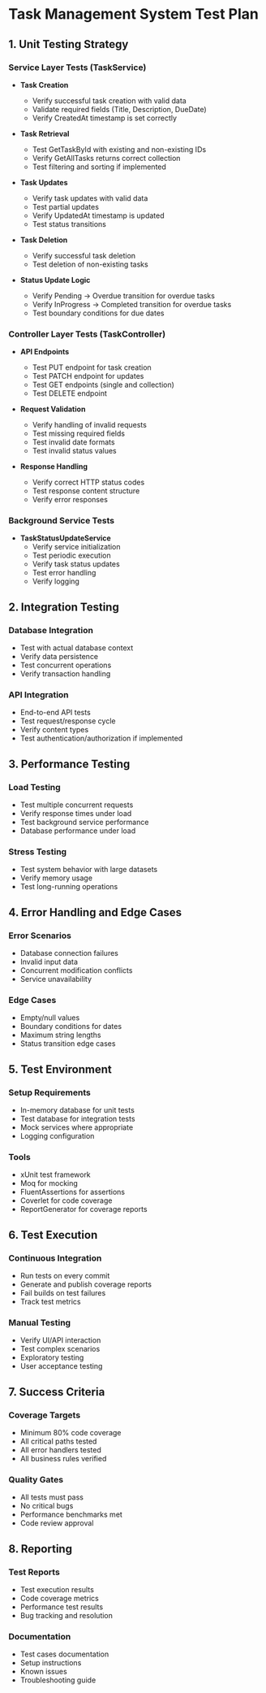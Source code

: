 # Task Management System Test Plan

## 1. Unit Testing Strategy

### Service Layer Tests (TaskService)
- **Task Creation**
  - Verify successful task creation with valid data
  - Validate required fields (Title, Description, DueDate)
  - Verify CreatedAt timestamp is set correctly

- **Task Retrieval**
  - Test GetTaskById with existing and non-existing IDs
  - Verify GetAllTasks returns correct collection
  - Test filtering and sorting if implemented

- **Task Updates**
  - Verify task updates with valid data
  - Test partial updates
  - Verify UpdatedAt timestamp is updated
  - Test status transitions

- **Task Deletion**
  - Verify successful task deletion
  - Test deletion of non-existing tasks

- **Status Update Logic**
  - Verify Pending → Overdue transition for overdue tasks
  - Verify InProgress → Completed transition for overdue tasks
  - Test boundary conditions for due dates

### Controller Layer Tests (TaskController)
- **API Endpoints**
  - Test PUT endpoint for task creation
  - Test PATCH endpoint for updates
  - Test GET endpoints (single and collection)
  - Test DELETE endpoint

- **Request Validation**
  - Verify handling of invalid requests
  - Test missing required fields
  - Test invalid date formats
  - Test invalid status values

- **Response Handling**
  - Verify correct HTTP status codes
  - Test response content structure
  - Verify error responses

### Background Service Tests
- **TaskStatusUpdateService**
  - Verify service initialization
  - Test periodic execution
  - Verify task status updates
  - Test error handling
  - Verify logging

## 2. Integration Testing

### Database Integration
- Test with actual database context
- Verify data persistence
- Test concurrent operations
- Verify transaction handling

### API Integration
- End-to-end API tests
- Test request/response cycle
- Verify content types
- Test authentication/authorization if implemented

## 3. Performance Testing

### Load Testing
- Test multiple concurrent requests
- Verify response times under load
- Test background service performance
- Database performance under load

### Stress Testing
- Test system behavior with large datasets
- Verify memory usage
- Test long-running operations

## 4. Error Handling and Edge Cases

### Error Scenarios
- Database connection failures
- Invalid input data
- Concurrent modification conflicts
- Service unavailability

### Edge Cases
- Empty/null values
- Boundary conditions for dates
- Maximum string lengths
- Status transition edge cases

## 5. Test Environment

### Setup Requirements
- In-memory database for unit tests
- Test database for integration tests
- Mock services where appropriate
- Logging configuration

### Tools
- xUnit test framework
- Moq for mocking
- FluentAssertions for assertions
- Coverlet for code coverage
- ReportGenerator for coverage reports

## 6. Test Execution

### Continuous Integration
- Run tests on every commit
- Generate and publish coverage reports
- Fail builds on test failures
- Track test metrics

### Manual Testing
- Verify UI/API interaction
- Test complex scenarios
- Exploratory testing
- User acceptance testing

## 7. Success Criteria

### Coverage Targets
- Minimum 80% code coverage
- All critical paths tested
- All error handlers tested
- All business rules verified

### Quality Gates
- All tests must pass
- No critical bugs
- Performance benchmarks met
- Code review approval

## 8. Reporting

### Test Reports
- Test execution results
- Code coverage metrics
- Performance test results
- Bug tracking and resolution

### Documentation
- Test cases documentation
- Setup instructions
- Known issues
- Troubleshooting guide